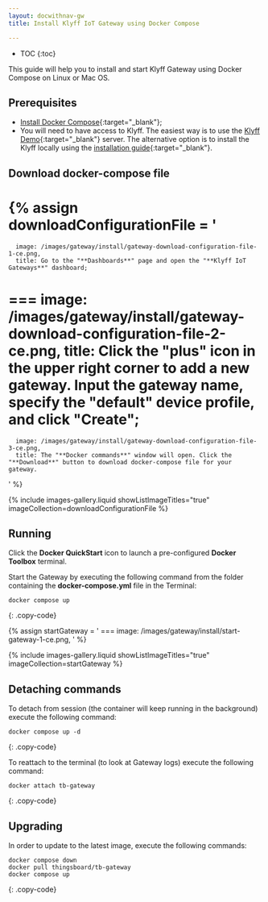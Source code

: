 ```yaml
---
layout: docwithnav-gw
title: Install Klyff IoT Gateway using Docker Compose

---
```


* TOC
{:toc}

This guide will help you to install and start Klyff Gateway using Docker Compose on Linux or Mac OS.

## Prerequisites

- [Install Docker Compose](https://docs.docker.com/compose/){:target="_blank"};
- You will need to have access to Klyff. The easiest way is to use the [Klyff Demo](https://demo.thingsboard.io/){:target="_blank"} server.
The alternative option is to install the Klyff locally using the [installation guide](https://thingsboard.io/docs/user-guide/install/installation-options/){:target="_blank"}.

## Download docker-compose file

{% assign downloadConfigurationFile = '
   ===
      image: /images/gateway/install/gateway-download-configuration-file-1-ce.png,
      title: Go to the "**Dashboards**" page and open the "**Klyff IoT Gateways**" dashboard;
   ===
      image: /images/gateway/install/gateway-download-configuration-file-2-ce.png,
      title: Click the "**plus**" icon in the upper right corner to add a new gateway. Input the gateway name, specify the "default" device profile, and click "**Create**";
   ===
      image: /images/gateway/install/gateway-download-configuration-file-3-ce.png,
      title: The "**Docker commands**" window will open. Click the "**Download**" button to download docker-compose file for your gateway.
'
%}

{% include images-gallery.liquid showListImageTitles="true" imageCollection=downloadConfigurationFile %}

## Running

Click the **Docker QuickStart** icon to launch a pre-configured **Docker Toolbox** terminal.

Start the Gateway by executing the following command from the folder containing the **docker-compose.yml** file in the Terminal:

```
docker compose up
```
{: .copy-code}

{% assign startGateway = '
    ===
        image: /images/gateway/install/start-gateway-1-ce.png,
'
%}

{% include images-gallery.liquid showListImageTitles="true" imageCollection=startGateway %}

## Detaching commands

To detach from session (the container will keep running in the background) execute the following command:

```
docker compose up -d
```
{: .copy-code}

To reattach to the terminal (to look at Gateway logs) execute the following command:

```
docker attach tb-gateway
```
{: .copy-code}

## Upgrading

In order to update to the latest image, execute the following commands:

```
docker compose down
docker pull thingsboard/tb-gateway
docker compose up
```
{: .copy-code}